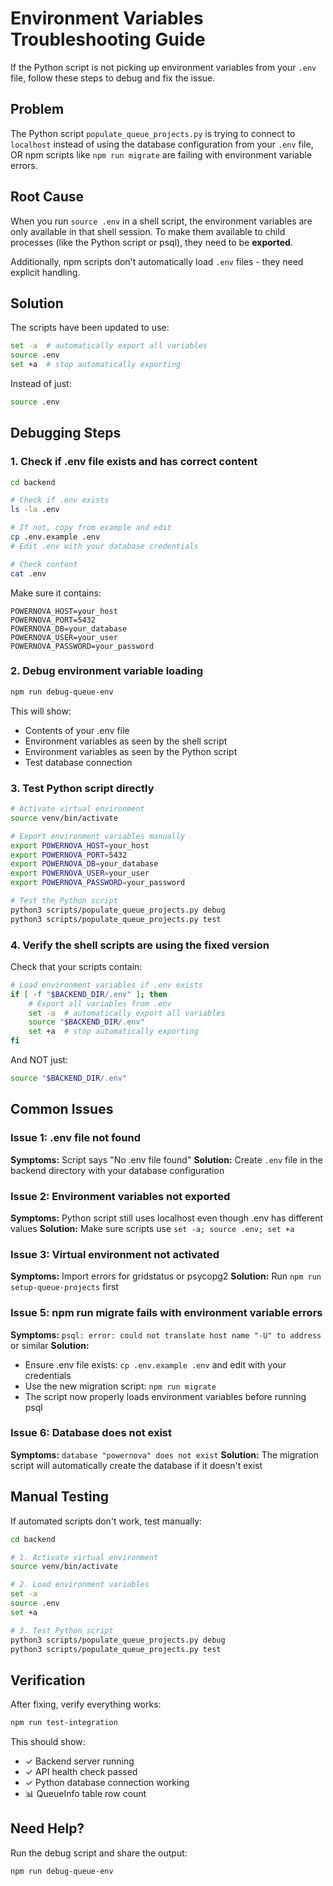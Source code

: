 # Environment Variables Troubleshooting Guide

If the Python script is not picking up environment variables from your `.env` file, follow these steps to debug and fix the issue.

## Problem

The Python script `populate_queue_projects.py` is trying to connect to `localhost` instead of using the database configuration from your `.env` file, OR npm scripts like `npm run migrate` are failing with environment variable errors.

## Root Cause

When you run `source .env` in a shell script, the environment variables are only available in that shell session. To make them available to child processes (like the Python script or psql), they need to be **exported**.

Additionally, npm scripts don't automatically load `.env` files - they need explicit handling.

## Solution

The scripts have been updated to use:
```bash
set -a  # automatically export all variables
source .env
set +a  # stop automatically exporting
```

Instead of just:
```bash
source .env
```

## Debugging Steps

### 1. Check if .env file exists and has correct content

```bash
cd backend

# Check if .env exists
ls -la .env

# If not, copy from example and edit
cp .env.example .env
# Edit .env with your database credentials

# Check content
cat .env
```

Make sure it contains:
```env
POWERNOVA_HOST=your_host
POWERNOVA_PORT=5432
POWERNOVA_DB=your_database
POWERNOVA_USER=your_user
POWERNOVA_PASSWORD=your_password
```

### 2. Debug environment variable loading

```bash
npm run debug-queue-env
```

This will show:
- Contents of your .env file
- Environment variables as seen by the shell script
- Environment variables as seen by the Python script
- Test database connection

### 3. Test Python script directly

```bash
# Activate virtual environment
source venv/bin/activate

# Export environment variables manually
export POWERNOVA_HOST=your_host
export POWERNOVA_PORT=5432
export POWERNOVA_DB=your_database
export POWERNOVA_USER=your_user
export POWERNOVA_PASSWORD=your_password

# Test the Python script
python3 scripts/populate_queue_projects.py debug
python3 scripts/populate_queue_projects.py test
```

### 4. Verify the shell scripts are using the fixed version

Check that your scripts contain:
```bash
# Load environment variables if .env exists
if [ -f "$BACKEND_DIR/.env" ]; then
    # Export all variables from .env
    set -a  # automatically export all variables
    source "$BACKEND_DIR/.env"
    set +a  # stop automatically exporting
fi
```

And NOT just:
```bash
source "$BACKEND_DIR/.env"
```

## Common Issues

### Issue 1: .env file not found
**Symptoms:** Script says "No .env file found"
**Solution:** Create `.env` file in the backend directory with your database configuration

### Issue 2: Environment variables not exported
**Symptoms:** Python script still uses localhost even though .env has different values
**Solution:** Make sure scripts use `set -a; source .env; set +a`

### Issue 3: Virtual environment not activated
**Symptoms:** Import errors for gridstatus or psycopg2
**Solution:** Run `npm run setup-queue-projects` first

### Issue 5: npm run migrate fails with environment variable errors
**Symptoms:** `psql: error: could not translate host name "-U" to address` or similar
**Solution:** 
- Ensure .env file exists: `cp .env.example .env` and edit with your credentials
- Use the new migration script: `npm run migrate`
- The script now properly loads environment variables before running psql

### Issue 6: Database does not exist
**Symptoms:** `database "powernova" does not exist`
**Solution:** The migration script will automatically create the database if it doesn't exist

## Manual Testing

If automated scripts don't work, test manually:

```bash
cd backend

# 1. Activate virtual environment
source venv/bin/activate

# 2. Load environment variables
set -a
source .env
set +a

# 3. Test Python script
python3 scripts/populate_queue_projects.py debug
python3 scripts/populate_queue_projects.py test
```

## Verification

After fixing, verify everything works:

```bash
npm run test-integration
```

This should show:
- ✓ Backend server running
- ✓ API health check passed
- ✓ Python database connection working
- 📊 QueueInfo table row count

## Need Help?

Run the debug script and share the output:
```bash
npm run debug-queue-env
```
